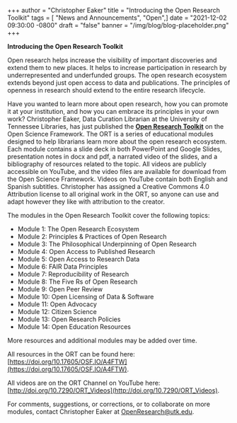 +++
author = "Christopher Eaker"
title = "Introducing the Open Research Toolkit"
tags = [ "News and Announcements", "Open",]
date = "2021-12-02 09:30:00 -0800"
draft = "false"
banner = "/img/blog/blog-placeholder.png"
+++

**Introducing the Open Research Toolkit**  

Open research helps increase the visibility of important discoveries and extend them to new places. It helps to increase participation in research by underrepresented and underfunded groups. The open research ecosystem extends beyond just open access to data and publications. The principles of openness in research should extend to the entire research lifecycle.  

Have you wanted to learn more about open research, how you can promote it at your institution, and how you can embrace its principles in your own work? Christopher Eaker, Data Curation Librarian at the University of Tennessee Libraries, has just published the **[Open Research Toolkit](https://osf.io/a4ftw/)** on the Open Science Framework. The ORT is a series of educational modules designed to help librarians learn more about the open research ecosystem. Each module contains a slide deck in both PowerPoint and Google Slides, presentation notes in docx and pdf, a narrated video of the slides, and a bibliography of resources related to the topic. All videos are publicly accessible on YouTube, and the video files are available for download from the Open Science Framework. Videos on YouTube contain both English and Spanish subtitles. Christopher has assigned a Creative Commons 4.0 Attribution license to all original work in the ORT, so anyone can use and adapt however they like with attribution to the creator.   

The modules in the Open Research Toolkit cover the following topics:  

- Module 1: The Open Research Ecosystem
- Module 2: Principles & Practices of Open Research
- Module 3: The Philosophical Underpinning of Open Research
- Module 4: Open Access to Published Research
- Module 5: Open Access to Research Data
- Module 6: FAIR Data Principles
- Module 7: Reproducibility of Research
- Module 8: The Five Rs of Open Research
- Module 9: Open Peer Review
- Module 10: Open Licensing of Data & Software
- Module 11: Open Advocacy
- Module 12: Citizen Science
- Module 13: Open Research Policies
- Module 14: Open Education Resources


More resources and additional modules may be added over time.  

All resources in the ORT can be found here: [https://doi.org/10.17605/OSF.IO/A4FTW](https://doi.org/10.17605/OSF.IO/A4FTW).  

All videos are on the ORT Channel on YouTube here: [http://doi.org/10.7290/ORT_Videos](http://doi.org/10.7290/ORT_Videos).  

For comments, suggestions, or corrections, or to collaborate on more modules, contact Christopher Eaker at OpenResearch@utk.edu.   
 
